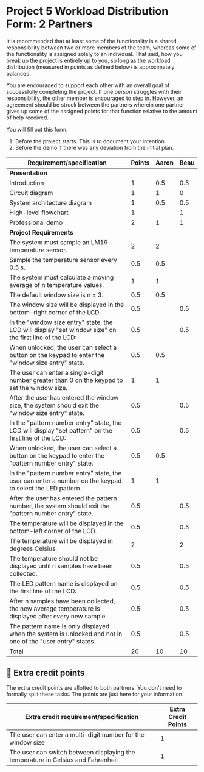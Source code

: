 # Project 5 Workload Distribution Form: 2 Partners

It is recommended that at least some of the functionality is a shared responsibility between two or more members of the team, whereas some of the functionality is assigned solely to an individual. That said, how you break up the project is entirely up to you, so long as the workload distribution (measured in points as defined below) is approximately balanced.

You are encouraged to support each other with an overall goal of successfully completing the project. If one person struggles with their responsibility, the other member is encouraged to step in. However, an agreement should be struck between the partners wherein one partner gives up some of the assigned points for that function relative to the amount of help received.  

You will fill out this form:
1. Before the project starts. This is to document your intention. 
2. Before the demo if there was any deviation from the initial plan.

| Requirement/specification                                                                                 | Points | Aaron | Beau|
|-----------------------------------------------------------------------------------------------------------|--------|-----------|-----------|
| **Presentation**                                                                                          |        |           |           |
| Introduction                                                                                              | 1      |     0.5   |     0.5   |
| Circuit diagram                                                                                           | 1      |      1    |      0    |
| System architecture diagram                                                                               | 1      |    0.5    |  0.5      |
| High-level flowchart                                                                                      | 1      |           |     1     |
| Professional demo                                                                                         | 2      |      1    |     1     |
| **Project Requirements**                                                                                  |        |           |           |
| The system must sample an LM19 temperature sensor.                                                        | 2      |      2    |           |
| Sample the temperature sensor every 0.5 s.                                                                | 0.5    |    0.5    |           |
| The system must calculate a moving average of n temperature values.                                       | 1      |      1    |           |
| The default window size is n = 3.                                                                         | 0.5    |    0.5    |           |
| The window size will be displayed in the bottom-right corner of the LCD.                                  | 0.5    |           |    0.5    |
| In the "window size entry" state, the LCD will display "set window size" on the first line of the LCD:    | 0.5    |           |    0.5    |
| When unlocked, the user can select a button on the keypad to enter the "window size entry" state.         | 0.5    |      0.5  |           |
| The user can enter a single-digit number greater than 0 on the keypad to set the window size.             | 1      |     1     |           |
| After the user has entered the window size, the system should exit the "window size entry" state.         | 0.5    |           |    0.5    |
| In the "pattern number entry" state, the LCD will display "set pattern" on the first line of the LCD:     | 0.5    |           |   0.5     |
| When unlocked, the user can select a button on the keypad to enter the "pattern number entry" state.      | 0.5    |   0.5     |           |
| In the "pattern number entry" state, the user can enter a number on the keypad to select the LED pattern. | 1      |     1     |           |
| After the user has entered the pattern number, the system should exit the "pattern number entry" state.   | 0.5    |           |   0.5     |
| The temperature will be displayed in the bottom-left corner of the LCD.                                   | 0.5    |           |     0.5   |
| The temperature will be displayed in degrees Celsius.                                                     | 2      |           |     2     |
| The temperature should not be displayed until n samples have been collected.                              | 0.5    |           |     0.5   |
| The LED pattern name is displayed on the first line of the LCD:                                           | 0.5    |           |     0.5   |
| After n samples have been collected, the new average temperature is displayed after every new sample.     | 0.5    |           |      0.5  |
| The pattern name is only displayed when the system is unlocked and not in one of the "user entry" states. | 0.5    |           |       0.5 |
| Total                                                                                                     | 20     |      10   |    10      |


## 🚀 Extra credit points
The extra credit points are allotted to both partners. You don't need to formally split these tasks. The points are just here for your information.

| Extra credit requirement/specification                                                                   | Extra Credit Points |
|----------------------------------------------------------------------------------------------------------|---------------------|
| The user can enter a multi-digit number for the window size                                              | 1                   |
| The user can switch between displaying the temperature in Celsius and Fahrenheit                         | 1                   |
